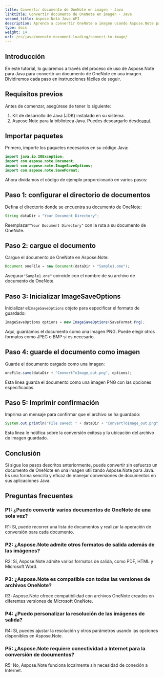 ```yaml
---
title: Convertir documento de OneNote en imagen - Java
linktitle: Convertir documento de OneNote en imagen - Java
second_title: Aspose.Nota Java API
description: Aprenda a convertir OneNote a imagen usando Aspose.Note para Java. Siga sencillos pasos, cargue el documento, inicialice las opciones y guárdelo como PNG.
type: docs
weight: 14
url: /es/java/onenote-document-loading/convert-to-image/
---
```

## Introducción

En este tutorial, lo guiaremos a través del proceso de uso de Aspose.Note para Java para convertir un documento de OneNote en una imagen. Dividiremos cada paso en instrucciones fáciles de seguir.

## Requisitos previos

Antes de comenzar, asegúrese de tener lo siguiente:

1. Kit de desarrollo de Java (JDK) instalado en su sistema.
2.  Aspose.Note para la biblioteca Java. Puedes descargarlo desde[aquí](https://releases.aspose.com/note/java/).

## Importar paquetes

Primero, importe los paquetes necesarios en su código Java:

```java
import java.io.IOException;
import com.aspose.note.Document;
import com.aspose.note.ImageSaveOptions;
import com.aspose.note.SaveFormat;
```

Ahora dividamos el código de ejemplo proporcionado en varios pasos:

## Paso 1: configurar el directorio de documentos

Defina el directorio donde se encuentra su documento de OneNote:

```java
String dataDir = "Your Document Directory";
```

 Reemplazar`"Your Document Directory"` con la ruta a su documento de OneNote.

## Paso 2: cargue el documento

Cargue el documento de OneNote en Aspose.Note:

```java
Document oneFile = new Document(dataDir + "Sample1.one");
```

 Asegurar`"Sample1.one"` coincide con el nombre de su archivo de documento de OneNote.

## Paso 3: Inicializar ImageSaveOptions

 Inicializar el`ImageSaveOptions` objeto para especificar el formato de guardado:

```java
ImageSaveOptions options = new ImageSaveOptions(SaveFormat.Png);
```

Aquí, guardamos el documento como una imagen PNG. Puede elegir otros formatos como JPEG o BMP si es necesario.

## Paso 4: guarde el documento como imagen

Guarde el documento cargado como una imagen:

```java
oneFile.save(dataDir + "ConvertToImage_out.png", options);
```

Esta línea guarda el documento como una imagen PNG con las opciones especificadas.

## Paso 5: Imprimir confirmación

Imprima un mensaje para confirmar que el archivo se ha guardado:

```java
System.out.println("File saved: " + dataDir + "ConvertToImage_out.png");
```

Esta línea le notifica sobre la conversión exitosa y la ubicación del archivo de imagen guardado.

## Conclusión

Si sigue los pasos descritos anteriormente, puede convertir sin esfuerzo un documento de OneNote en una imagen utilizando Aspose.Note para Java. Es una forma sencilla y eficaz de manejar conversiones de documentos en sus aplicaciones Java.

## Preguntas frecuentes

### P1: ¿Puedo convertir varios documentos de OneNote de una sola vez?

R1: Sí, puede recorrer una lista de documentos y realizar la operación de conversión para cada documento.

### P2: ¿Aspose.Note admite otros formatos de salida además de las imágenes?

R2: Sí, Aspose.Note admite varios formatos de salida, como PDF, HTML y Microsoft Word.

### P3: ¿Aspose.Note es compatible con todas las versiones de archivos OneNote?

R3: Aspose.Note ofrece compatibilidad con archivos OneNote creados en diferentes versiones de Microsoft OneNote.

### P4: ¿Puedo personalizar la resolución de las imágenes de salida?

R4: Sí, puedes ajustar la resolución y otros parámetros usando las opciones disponibles en Aspose.Note.

### P5: ¿Aspose.Note requiere conectividad a Internet para la conversión de documentos?

R5: No, Aspose.Note funciona localmente sin necesidad de conexión a Internet.